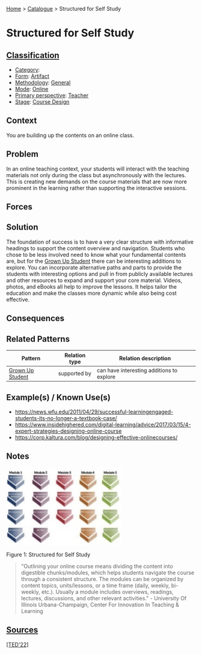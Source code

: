 [Home](../README.md) > [Catalogue](../Patterns_catalogue.md) > Structured for Self Study

# Structured for Self Study

## [Classification](facets/facets.md)

- [Category](facets/categories/categories.md):
- [Form](facets/forms/forms.md): [Artifact](facets/forms/Artifact.md)
- [Methodology](facets/methodologies/methodologies.md): [General](facets/methodologies/General.md)
- [Mode](facets/modes/modes.md): [Online](facets/modes/Online.md)
- [Primary perspective](facets/perspectives/perspectives.md): [Teacher](facets/perspectives/Teacher.md)
- [Stage](facets/stages/modes.md): [Course Design](facets/stages/Course_Design.md)

## Context

You are building up the contents on an online class.

## Problem

In an online teaching context, your students will interact with the teaching materials not only during the class but asynchronously with the lectures. This is creating new demands on the course materials that are now more prominent in the learning rather than supporting the interactive sessions.

## Forces

## Solution

The foundation of success is to have a very clear structure with informative headings to support the content overview and navigation. Students who chose to be less involved need to know what your fundamental contents are, but for the [Grown Up Student](Grown_Up_Student.md) there can be interesting additions to explore. You can incorporate alternative paths and parts to provide the students with interesting options and pull in from publicly available lectures and other resources to expand and support your core material. Videos, photos, and eBooks all help to improve the lessons. It helps tailor the education and make the classes more dynamic while also being cost effective.

## Consequences

## Related Patterns

|Pattern|Relation type|Relation description|
|--|--|--|
|[Grown Up Student](Grown_Up_Student.md)|supported by|can have interesting additions to explore|

## Example(s) / Known Use(s)

- https://news.wfu.edu/2011/04/29/successful-learningengaged-students-its-no-longer-a-textbook-case/
- https://www.insidehighered.com/digital-learning/advice/2017/03/15/4-expert-strategies-designing-online-course
- https://corp.kaltura.com/blog/designing-effective-onlinecourses/

## Notes

![Structured for Self Study](https://github.com/ReliSA/STePSEnHECs-PaCt/blob/main/catalogue/facets/publications/ted22/Structured_for_Self_Study.png "Structured for Self Study")

Figure 1: Structured for Self Study

> "Outlining your online course means dividing the content into digestible chunks/modules, which helps students navigate the course through a consistent structure. The modules can be organized by content topics, units/lessons, or a time frame (daily, weekly, bi-weekly, etc.). Usually a module includes overviews, readings, lectures, discussions, and other relevant activities." - University Of Illinois Urbana-Champaign, Center For Innovation In Teaching & Learning

## [Sources](../References.md)

[[TED'22]](facets/publications/ted22/ted22.md)
